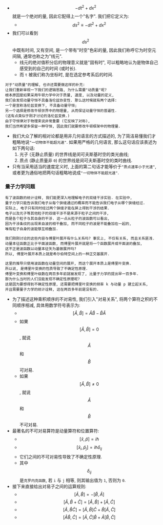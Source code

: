 - $$ - d t^2 + d x^2 $$
  就是一个绝对的量, 因此它配得上一个"名字". 我们把它定义为:
  - $$ d s^2 \equiv - d t^2 + d x^2 $$
- 我们可以看到
  $$ d s^2 $$
  中既有时间, 又有空间, 是一个带有"时空"色彩的量,
  因此我们称呼它为时空元间隔, 通常也称之为"线元".
  - 线元的绝对值积分后的物理意义就是"固有时",
    可以粗略地认为是物体自己感受到的自己的时间 (或时长).
  - 而 `t` 被我们称为坐标时, 是在选定参考系后的时间.

```
对于"动质量"的理解, 也许还需要做这样的补充:
让我们重新审视一下我们的逻辑思路, 为什么需要"动质量"呢?
根本原因是如果采用牛顿力学中对于质量, 速度, 以及动量的定义,
我们会发现动量守恒不具备洛伦兹协变性. 那么这时候就有两个选择:
一个是宣称洛伦兹变换下, 不具备动量守恒;
另一个选择是修改牛顿世界中的物理量, 从而保证动量守恒的普遍性.
(这有点类似于刚才讨论的洛伦兹变换.)
由于守恒律对于物理来说非常重要 (它反映了对称),
我们当然希望多保留一种守恒, 因此我们就要修改牛顿框架中的物理量.
```

- 我们大众了解的相对论都是用非几何语言的方式描述的,
  为了简洁易懂我们才粗略地说`"一切物体不能超光速"`.
  如果用严格的几何语言, 那么这句话应该表述为如下两句话:
  1. 光子 (无静止质量) 的世界线是闵可夫斯基时空的类光曲线;
  2. 质点 (静止质量非 `0`) 的世界线是闵可夫斯基时空的类时曲线.
- 只有当采用适当的速度定义时, 上面的第二句话才能等价于`"质点速率小于光速"`,
  或者更为通俗地把两句话粗略地说成`"一切物体不能超光速"`.

### 量子力学问题

```
有了波函数的统计诠释, 我们能更深入地理解电子的双缝干涉实验. 在实验中,
量子力学只能告诉我们电子从每个狭缝通过的概率而不能告诉我们电子从哪个狭缝经过.
实际上, 电子只有同时经过两个狭缝才能在屏上得到干涉的结果.
电子以及光子等其他粒子的双缝干涉不是来源于粒子之间的干涉,
而是各个粒子与其自身的干涉. 这一点从粒子的波函数可以看出,
因为干涉条纹的出现来自波的相干叠加, 而不同粒子的波是不能叠加在一起的,
唯有粒子自身的波能够互相叠加.
```

```
我们刚刚讨论的这些内容与傅里叶展开有什么关系吗? 事实上, 不仅有关系, 而且关系匪浅.
动量本征函数正比于平面波函数, 而傅里叶展开就是将一个函数展开成平面波的叠加,
这不正是波函数以动量本征矢为基做展开吗?
所以, 傅里叶展开本质上就是希尔伯特空间上的一种正交基展开.
```

```
这里的推导只使用波函数在动量空间的展开, 而这个展开本质上是傅里叶变换.
所以说, 是傅里叶变换的性质导致了不确定性原理.
傅里叶变换和傅里叶级数在两百多年前就被发现了, 比量子力学的提出早一百多年.
那为什么当时的人们没能发现不确定性原理呢?
这是因为要想得到不确定性原理, 还需要把傅里叶变换的频率 k 与动量 p 建立起关系,
并且需要量子力学的统计诠释, 这在两百多年前是没有的.
```

- 为了描述这种乘积顺序的不对易性, 我们引入"对易关系",
  将两个算符之积的不同顺序相减, 具体用数学符号表示为:
  - $$ [\hat{A}, \hat{B}] = \hat{A} \hat{B} - \hat{B} \hat{A} $$
  - 如果
    $$ [\hat{A}, \hat{B}] = 0 $$,
    就说
    $$ \hat{A} $$
    和
    $$ \hat{B} $$
    可对易.
  - 如果
    $$ [\hat{A}, \hat{B}] ≠ 0 $$,
    就说
    $$ \hat{A} $$
    和
    $$ \hat{B} $$
    不可对易.
- 最著名的不可对易算符是动量算符和位置算符:
  - $$ [\hat{x}, \hat{p}] = i \hbar $$
  - $$ [\hat{x}_i, \hat{p}_j] = i \hbar \delta_{ij} $$
  - 它们之间的不可对易性导致了不确定性原理.
  - 其中
    $$ \delta_{ij} $$
    是`克罗内克函数`, 若 `i` 与 `j` 相等, 则其输出值为 `1`, 否则为 `0`.
- 接下来直接给出对易子之间的运算规则:
  - $$ [\hat{A}, \hat{B}] = -[\hat{B}, \hat{A}] $$
  - $$
      [\hat{A}, \hat{B} + \hat{C}] =
      [\hat{A}, \hat{B}] +
      [\hat{A}, \hat{C}]
    $$
  - $$
      [\hat{A}, \hat{B} \hat{C}] =
      [\hat{A}, \hat{B}] \hat{C} +
      \hat{B} [\hat{A}, \hat{C}]
    $$
  - $$
      [\hat{A} \hat{B}, \hat{C}] =
      [\hat{A}, \hat{C}] \hat{B} +
      \hat{A} [\hat{B}, \hat{C}]
    $$
